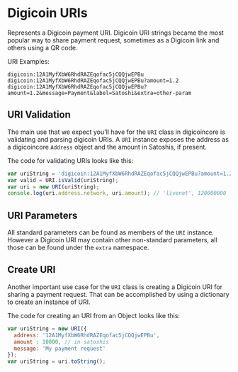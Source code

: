 # Digicoin URIs
Represents a Digicoin payment URI. Digicoin URI strings became the most popular way to share payment request, sometimes as a Digicoin link and others using a QR code.

URI Examples:

```
digicoin:12A1MyfXbW6RhdRAZEqofac5jCQQjwEPBu
digicoin:12A1MyfXbW6RhdRAZEqofac5jCQQjwEPBu?amount=1.2
digicoin:12A1MyfXbW6RhdRAZEqofac5jCQQjwEPBu?amount=1.2&message=Payment&label=Satoshi&extra=other-param
```

## URI Validation
The main use that we expect you'll have for the `URI` class in digicoincore is validating and parsing digicoin URIs. A `URI` instance exposes the address as a digicoincore `Address` object and the amount in Satoshis, if present.

The code for validating URIs looks like this:

```javascript
var uriString = 'digicoin:12A1MyfXbW6RhdRAZEqofac5jCQQjwEPBu?amount=1.2';
var valid = URI.isValid(uriString);
var uri = new URI(uriString);
console.log(uri.address.network, uri.amount); // 'livenet', 120000000
```

## URI Parameters
All standard parameters can be found as members of the `URI` instance. However a Digicoin URI may contain other non-standard parameters, all those can be found under the `extra` namespace.

## Create URI
Another important use case for the `URI` class is creating a Digicoin URI for sharing a payment request. That can be accomplished by using a dictionary to create an instance of URI.

The code for creating an URI from an Object looks like this:

```javascript
var uriString = new URI({
  address: '12A1MyfXbW6RhdRAZEqofac5jCQQjwEPBu',
  amount : 10000, // in satoshis
  message: 'My payment request'
});
var uriString = uri.toString();
```
